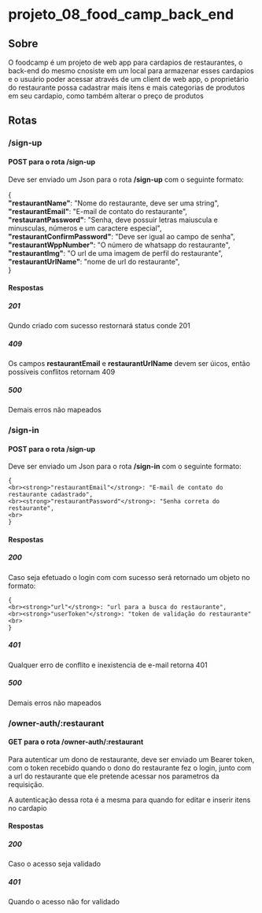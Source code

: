 # projeto_08_food_camp_back_end

## Sobre

O foodcamp é um projeto de web app para cardapios de restaurantes, o back-end do mesmo cnosiste em um local para armazenar esses cardapios e o usuário poder acessar através de um client de web app, o proprietário do restaurante possa cadastrar mais itens e mais categorias de produtos em seu cardapio, como também alterar o preço de produtos

## Rotas

### /sign-up

#### POST para o rota <strong>/sign-up</strong>

Deve ser enviado um Json para o rota <strong>/sign-up</strong> com o seguinte formato:

{
<br><strong>"restaurantName"</strong>: "Nome do restaurante, deve ser uma string",
<br><strong>"restaurantEmail"</strong>: "E-mail de contato do restaurante",
<br><strong>"restaurantPassword"</strong>: "Senha, deve possuir letras maiuscula e minusculas, números e um caractere especial",
<br><strong>"restaurantConfirmPassword"</strong>: "Deve ser igual ao campo de senha",
<br><strong>"restaurantWppNumber"</strong>: "O número de whatsapp do restaurante",
<br><strong>"restaurantImg"</strong>: "O url de uma imagem de perfil do restaurante",
<br><strong>"restaurantUrlName"</strong>: "nome de url do restaurante",
<br>
}

#### Respostas

##### 201

Qundo criado com sucesso restornará status conde 201

##### 409

Os campos <strong>restaurantEmail</strong> e <strong>restaurantUrlName</strong> devem ser úicos, então possíveis conflitos retornam 409

##### 500

Demais erros não mapeados

### /sign-in

#### POST para o rota <strong>/sign-up</strong>

Deve ser enviado um Json para o rota <strong>/sign-in</strong> com o seguinte formato:

```
{
<br><strong>"restaurantEmail"</strong>: "E-mail de contato do restaurante cadastrado",
<br><strong>"restaurantPassword"</strong>: "Senha correta do restaurante",
<br>
}
```

#### Respostas

##### 200

Caso seja efetuado o login com com sucesso será retornado um objeto no formato:

```
{
<br><strong>"url"</strong>: "url para a busca do restaurante",
<br><strong>"userToken"</strong>: "token de validação do restaurante"
<br>
}
```

##### 401

Qualquer erro de conflito e inexistencia de e-mail retorna 401

##### 500

Demais erros não mapeados

### /owner-auth/:restaurant

#### GET para o rota <strong>/owner-auth/:restaurant</strong>

Para autenticar um dono de restaurante, deve ser enviado um Bearer token, com o token recebido quando o dono do restaurante fez o login, junto com a url do restaurante que ele pretende acessar nos parametros da requisição.

A autenticação dessa rota é a mesma para quando for editar e inserir itens no cardapio

#### Respostas

##### 200

Caso o acesso seja validado

##### 401

Quando o acesso não for validado
